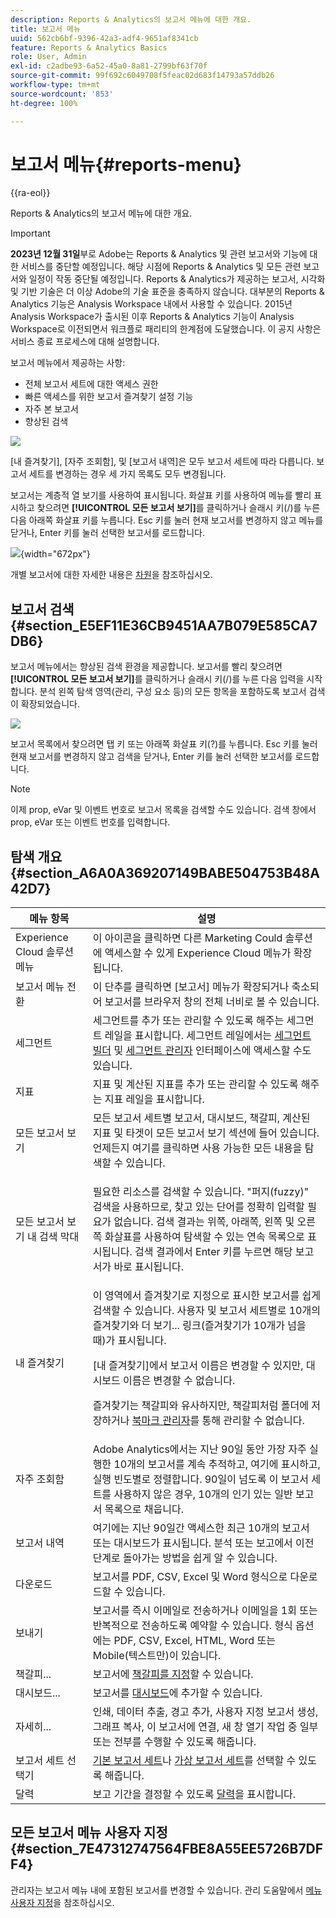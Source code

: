 ```yaml
---
description: Reports & Analytics의 보고서 메뉴에 대한 개요.
title: 보고서 메뉴
uuid: 562cb6bf-9396-42a3-adf4-9651af8341cb
feature: Reports & Analytics Basics
role: User, Admin
exl-id: c2adbe93-6a52-45a0-8a81-2799bf63f70f
source-git-commit: 99f692c6049708f5feac02d683f14793a57ddb26
workflow-type: tm+mt
source-wordcount: '853'
ht-degree: 100%

---
```


# 보고서 메뉴{#reports-menu}

{{ra-eol}}

Reports &amp; Analytics의 보고서 메뉴에 대한 개요.

>[!IMPORTANT]
>**2023년 12월 31일**&#x200B;부로 Adobe는 Reports &amp; Analytics 및 관련 보고서와 기능에 대한 서비스를 중단할 예정입니다. 해당 시점에 Reports &amp; Analytics 및 모든 관련 보고서와 일정이 작동 중단될 예정입니다. Reports &amp; Analytics가 제공하는 보고서, 시각화 및 기반 기술은 더 이상 Adobe의 기술 표준을 충족하지 않습니다. 대부분의 Reports &amp; Analytics 기능은 Analysis Workspace 내에서 사용할 수 있습니다. 2015년 Analysis Workspace가 출시된 이후 Reports &amp; Analytics 기능이 Analysis Workspace로 이전되면서 워크플로 패리티의 한계점에 도달했습니다. 이 공지 사항은 서비스 종료 프로세스에 대해 설명합니다.

보고서 메뉴에서 제공하는 사항:

* 전체 보고서 세트에 대한 액세스 권한
* 빠른 액세스를 위한 보고서 즐겨찾기 설정 기능
* 자주 본 보고서
* 향상된 검색

![](assets/menu-mainnav.png)

[내 즐겨찾기], [자주 조회함], 및 [보고서 내역]은 모두 보고서 세트에 따라 다릅니다. 보고서 세트를 변경하는 경우 세 가지 목록도 모두 변경됩니다.

보고서는 계층적 열 보기를 사용하여 표시됩니다. 화살표 키를 사용하여 메뉴를 빨리 표시하고 찾으려면 **[!UICONTROL 모든 보고서 보기]**&#x200B;를 클릭하거나 슬래시 키(/)를 누른 다음 아래쪽 화살표 키를 누릅니다. Esc 키를 눌러 현재 보고서를 변경하지 않고 메뉴를 닫거나, Enter 키를 눌러 선택한 보고서를 로드합니다.

![](assets/reports-landing.png){width="672px"}

개별 보고서에 대한 자세한 내용은 [차원](/help/components/dimensions/overview.md)을 참조하십시오.

## 보고서 검색 {#section_E5EF11E36CB9451AA7B079E585CA7DB6}

보고서 메뉴에서는 향상된 검색 환경을 제공합니다. 보고서를 빨리 찾으려면 **[!UICONTROL 모든 보고서 보기]**&#x200B;를 클릭하거나 슬래시 키(/)를 누른 다음 입력을 시작합니다. 분석 왼쪽 탐색 영역(관리, 구성 요소 등)의 모든 항목을 포함하도록 보고서 검색이 확장되었습니다.

![](assets/menu-search.png)

보고서 목록에서 찾으려면 탭 키 또는 아래쪽 화살표 키(?)를 누릅니다. Esc 키를 눌러 현재 보고서를 변경하지 않고 검색을 닫거나, Enter 키를 눌러 선택한 보고서를 로드합니다.

>[!NOTE]
>
>이제 prop, eVar 및 이벤트 번호로 보고서 목록을 검색할 수도 있습니다. 검색 창에서 prop, eVar 또는 이벤트 번호를 입력합니다.

## 탐색 개요 {#section_A6A0A369207149BABE504753B48A42D7}

<table id="table_3BA295966BBC4C94ABDC3718D1894698"> 
 <thead> 
  <tr> 
   <th colname="col1" class="entry"> 메뉴 항목 </th> 
   <th colname="col2" class="entry"> 설명 </th> 
  </tr>
 </thead>
 <tbody> 
  <tr> 
   <td colname="col1">Experience Cloud 솔루션 메뉴 <img placement="inline"  src="https://spectrum.adobe.com/static/icons/workflow_18/Smock_Apps_18_N.svg" width="15px" id="image_B75D0F6991F74389A77068D999C9A910" /> </td> 
   <td colname="col2"> 이 아이콘을 클릭하면 다른 Marketing Could 솔루션에 액세스할 수 있게 Experience Cloud 메뉴가 확장됩니다. </td> 
  </tr> 
  <tr> 
   <td colname="col1">보고서 메뉴 전환 <img placement="inline"  src="https://spectrum.adobe.com/static/icons/workflow_18/Smock_Report_18_N.svg" id="image_32296B71E82C4694821D99867305F5FE" width="15px" /> </td> 
   <td colname="col2"> 이 단추를 클릭하면 [보고서] 메뉴가 확장되거나 축소되어 보고서를 브라우저 창의 전체 너비로 볼 수 있습니다. </td> 
  </tr> 
  <tr> 
   <td colname="col1"><span class="uicontrol">세그먼트 <img placement="inline"  src="https://spectrum.adobe.com/static/icons/workflow_18/Smock_Segmentation_18_N.svg" width="15px" id="image_6BF461356C8640EA8E93B74092320E91" /></span> </td> 
   <td colname="col2">세그먼트를 추가 또는 관리할 수 있도록 해주는 세그먼트 레일을 표시합니다. 세그먼트 레일에서는 <a href="/help/components/segmentation/segmentation-workflow/seg-build.md"  >세그먼트 빌더</a> 및 <a href="https://experienceleague.adobe.com/docs/analytics/components/segmentation/segmentation-workflow/seg-manage.html"  >세그먼트 관리자</a> 인터페이스에 액세스할 수도 있습니다. </td> 
  </tr> 
  <tr> 
   <td colname="col1"><span class="uicontrol">지표 <img placement="inline"  src="https://spectrum.adobe.com/static/icons/workflow_18/Smock_Event_18_N.svg" width="15px" id="image_88620CB8A9CC4BC3BE4CE30BDA727512" /></span> </td> 
   <td colname="col2"> 지표 및 계산된 지표를 추가 또는 관리할 수 있도록 해주는 지표 레일을 표시합니다. </td> 
  </tr> 
  <tr> 
   <td colname="col1"><span class="uicontrol"> 모든 보고서 보기</span> </td> 
   <td colname="col2">모든 보고서 세트별 보고서, 대시보드, 책갈피, 계산된 지표 및 타겟이 <span class="uicontrol">모든 보고서 보기</span> 섹션에 들어 있습니다. 언제든지 여기를 클릭하면 사용 가능한 모든 내용을 탐색할 수 있습니다. </td> 
  </tr> 
  <tr> 
   <td colname="col1"><span class="uicontrol">모든 보고서 보기</span> 내 검색 막대 </td> 
   <td colname="col2"> <p> 필요한 리소스를 검색할 수 있습니다. "퍼지(fuzzy)" 검색을 사용하므로, 찾고 있는 단어를 정확히 입력할 필요가 없습니다. 검색 결과는 위쪽, 아래쪽, 왼쪽 및 오른쪽 화살표를 사용하여 탐색할 수 있는 연속 목록으로 표시됩니다. 검색 결과에서 <span class="uicontrol">Enter</span> 키를 누르면 해당 보고서가 바로 표시됩니다. </p> </td> 
  </tr> 
  <tr> 
   <td colname="col1"><span class="uicontrol">내 즐겨찾기</span> </td> 
   <td colname="col2">이 영역에서 <span class="uicontrol">즐겨찾기로 지정</span>으로 표시한 보고서를 쉽게 검색할 수 있습니다. 사용자 및 보고서 세트별로 10개의 즐겨찾기와 <span class="uicontrol">더 보기...</span> 링크(즐겨찾기가 10개가 넘을 때)가 표시됩니다. <p>[내 즐겨찾기]에서 보고서 이름은 변경할 수 있지만, 대시보드 이름은 변경할 수 없습니다. </p> <p>즐겨찾기는 책갈피와 유사하지만, 책갈피처럼 폴더에 저장하거나 <a href="/help/analyze/reports-analytics/bookmarks.md"  > 북마크 관리자</a>를 통해 관리할 수 없습니다. </p> </td> 
  </tr> 
  <tr> 
   <td colname="col1"><span class="uicontrol"> 자주 조회함</span> </td> 
   <td colname="col2"> Adobe Analytics에서는 지난 90일 동안 가장 자주 실행한 10개의 보고서를 계속 추적하고, 여기에 표시하고, 실행 빈도별로 정렬합니다. 90일이 넘도록 이 보고서 세트를 사용하지 않은 경우, 10개의 인기 있는 일반 보고서 목록으로 채웁니다. </td> 
  </tr> 
  <tr> 
   <td colname="col1"><span class="uicontrol"> 보고서 내역</span> </td> 
   <td colname="col2"> 여기에는 지난 90일간 액세스한 최근 10개의 보고서 또는 대시보드가 표시됩니다. 분석 또는 보고에서 이전 단계로 돌아가는 방법을 쉽게 알 수 있습니다. </td> 
  </tr> 
  <tr> 
   <td colname="col1"><span class="uicontrol"> 다운로드</span> </td> 
   <td colname="col2">보고서를 PDF, CSV, Excel 및 Word 형식으로 다운로드할 수 있습니다. </td> 
  </tr> 
  <tr> 
   <td colname="col1"><span class="uicontrol"> 보내기</span> </td> 
   <td colname="col2">보고서를 즉시 이메일로 전송하거나 이메일을 1회 또는 반복적으로 전송하도록 예약할 수 있습니다. 형식 옵션에는 PDF, CSV, Excel, HTML, Word 또는 Mobile(텍스트만)이 있습니다.</td> 
  </tr> 
  <tr> 
   <td colname="col1"><span class="uicontrol"> 책갈피...</span> </td> 
   <td colname="col2">보고서에 <a href="/help/analyze/reports-analytics/bookmarks.md"  >책갈피를 지정</a>할 수 있습니다. </td> 
  </tr> 
  <tr> 
   <td colname="col1"><span class="uicontrol"> 대시보드</span>... </td> 
   <td colname="col2">보고서를 <a href="/help/analyze/reports-analytics/dashboard.md"  > 대시보드</a>에 추가할 수 있습니다. </td> 
  </tr> 
  <tr> 
   <td colname="col1"><span class="uicontrol"> 자세히...</span> </td> 
   <td colname="col2"> 인쇄, 데이터 추출, 경고 추가, 사용자 지정 보고서 생성, 그래프 복사, 이 보고서에 연결, 새 창 열기 작업 중 일부 또는 전부를 수행할 수 있도록 해줍니다. </td> 
  </tr> 
  <tr> 
   <td colname="col1">보고서 세트 선택기 <img placement="inline"  src="https://spectrum.adobe.com/static/icons/workflow_18/Smock_Data_18_N.svg" width="15px" id="image_9F64944D46574B2AA38D81A7C82C4AC4" /> </td> 
   <td colname="col2"><a href="https://experienceleague.adobe.com/docs/analytics/admin/manage-report-suites/report-suites-admin.html"  >기본 보고서 세트</a>나 <a href="https://experienceleague.adobe.com/docs/analytics/components/virtual-report-suites/vrs-about.html"  >가상 보고서 세트</a>를 선택할 수 있도록 해줍니다. </td> 
  </tr> 
  <tr> 
   <td colname="col1">달력 <img placement="inline"  src="https://spectrum.adobe.com/static/icons/workflow_18/Smock_Calendar_18_N.svg" width="15px" id="image_C5E4F87F964C4C3E98496D38A1123502" /> </td> 
   <td colname="col2">보고 기간을 결정할 수 있도록 <a href="/help/analyze/reports-analytics/overview/report-overview.md#section_8C6C4AD84D9043E8ABD53FF8F645AAB1"  >달력</a>을 표시합니다. </td> 
  </tr> 
 </tbody> 
</table>

## 모든 보고서 메뉴 사용자 지정 {#section_7E47312747564FBE8A55EE5726B7DFF4}

관리자는 보고서 메뉴 내에 포함된 보고서를 변경할 수 있습니다. 관리 도움말에서 [메뉴 사용자 지정](https://experienceleague.adobe.com/docs/analytics/admin/admin-tools/customize-menus.html)을 참조하십시오.
